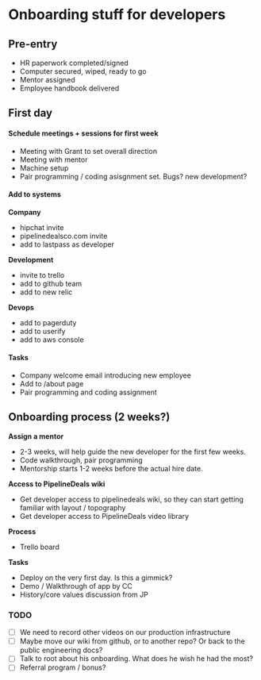 # Onboarding stuff for developers

## Pre-entry

* HR paperwork completed/signed
* Computer secured, wiped, ready to go
* Mentor assigned
* Employee handbook delivered

## First day

#### Schedule meetings + sessions for first week

* Meeting with Grant to set overall direction
* Meeting with mentor
* Machine setup
* Pair programming  / coding asisgnment set.  Bugs?  new development?

#### Add to systems

**Company**

* hipchat invite
* pipelinedealsco.com invite
* add to lastpass as developer

**Development**

* invite to trello
* add to github team
* add to new relic

**Devops**

* add to pagerduty
* add to userify
* add to aws console

#### Tasks

* Company welcome email introducing new employee
* Add to /about page
* Pair programming and coding assignment

## Onboarding process (2 weeks?)

**Assign a mentor**

* 2-3 weeks, will help guide the new developer for the first few weeks.
* Code walkthrough, pair programming
* Mentorship starts 1-2 weeks before the actual hire date.

**Access to PipelineDeals wiki**

* Get developer access to pipelinedeals wiki, so they can start getting familiar with layout / topography
* Get developer access to PipelineDeals video library

**Process**

* Trello board

**Tasks**

* Deploy on the very first day.  Is this a gimmick?
* Demo / Walkthrough of app by CC
* History/core values discussion from JP

### TODO

* [ ] We need to record other videos on our production infrastructure
* [ ] Maybe move our wiki from github, or to another repo?  Or back to the public engineering docs?
* [ ] Talk to root about his onboarding.  What does he wish he had the most?
* [ ] Referral program / bonus?
